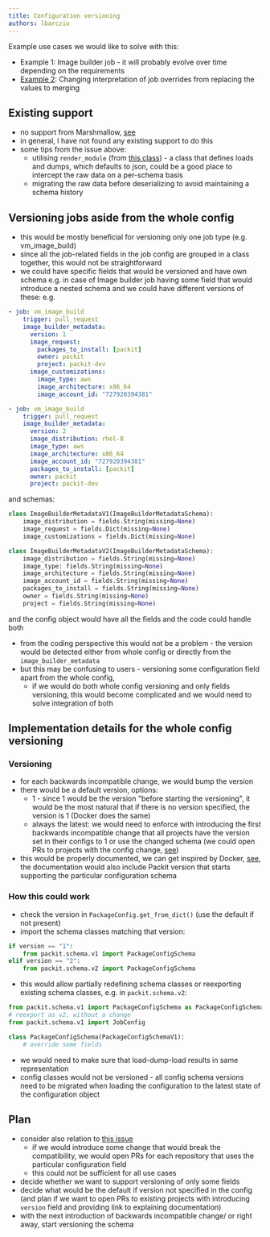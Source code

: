 ```yaml
---
title: Configuration versioning
authors: lbarczio
---
```


Example use cases we would like to solve with this:

- Example 1: Image builder job - it will probably evolve over time depending on the requirements
- [Example 2](https://github.com/packit/packit.dev/issues/443): Changing interpretation of job overrides from replacing the values to merging

## Existing support

- no support from Marshmallow, [see](https://github.com/marshmallow-code/marshmallow/issues/1107)
- in general, I have not found any existing support to do this
- some tips from the issue above:
  - utilising `render_module` (from [this class](https://marshmallow.readthedocs.io/en/3.0/api_reference.html#marshmallow.Schema.Meta)) - a class that defines loads and dumps, which defaults to json,
    could be a good place to intercept the raw data on a per-schema basis
  - migrating the raw data before deserializing to avoid maintaining a schema history

## Versioning jobs aside from the whole config

- this would be mostly beneficial for versioning only one job type (e.g. vm_image_build)
- since all the job-related fields in the job config are grouped in a class together, this would not be straightforward
- we could have specific fields that would be versioned and have own schema
  e.g. in case of Image builder job having some field that would introduce a nested schema
  and we could have different versions of these: e.g.

```yaml
- job: vm_image_build
    trigger: pull_request
    image_builder_metadata:
      version: 1
      image_request:
        packages_to_install: [packit]
        owner: packit
        project: packit-dev
      image_customizations:
        image_type: aws
        image_architecture: x86_64
        image_account_id: "727920394381"
```

```yaml
- job: vm_image_build
    trigger: pull_request
    image_builder_metadata:
      version: 2
      image_distribution: rhel-8
      image_type: aws
      image_architecture: x86_64
      image_account_id: "727920394381"
      packages_to_install: [packit]
      owner: packit
      project: packit-dev
```

and schemas:

```python
class ImageBuilderMetadataV1(ImageBuilderMetadataSchema):
    image_distribution = fields.String(missing=None)
    image_request = fields.Dict(missing=None)
    image_customizations = fields.Dict(missing=None)
```

```python
class ImageBuilderMetadataV2(ImageBuilderMetadataSchema):
    image_distribution = fields.String(missing=None)
    image_type: fields.String(missing=None)
    image_architecture = fields.String(missing=None)
    image_account_id = fields.String(missing=None)
    packages_to_install = fields.String(missing=None)
    owner = fields.String(missing=None)
    project = fields.String(missing=None)
```

and the config object would have all the fields and the code could handle both

- from the coding perspective this would not be a problem - the version would be detected either from whole config
  or directly from the `image_builder_metadata`
- but this may be confusing to users - versioning some configuration field apart from the whole config,
  - if we would do both whole config versioning and only fields versioning, this would become
    complicated and we would need to solve integration of both

## Implementation details for the whole config versioning

### Versioning

- for each backwards incompatible change, we would bump the version
- there would be a default version, options:
  - 1 - since 1 would be the version "before starting the versioning", it would be the most
    natural that if there is no version specified, the version is 1 (Docker does the same)
  - always the latest: we would need to enforce with introducing the first backwards incompatible change
    that all projects have the version set in their configs to 1 or use the changed schema (we could
    open PRs to projects with the config change, [see](https://github.com/packit/research/issues/159))
- this would be properly documented, we can get inspired by Docker,
  [see](https://docs.docker.com/compose/compose-file/compose-versioning/#versioning), the documentation
  would also include Packit version that starts supporting the particular configuration schema

### How this could work

- check the version in `PackageConfig.get_from_dict()` (use the default if not present)
- import the schema classes matching that version:

```python
if version == "1":
    from packit.schema.v1 import PackageConfigSchema
elif version == "2":
    from packit.schema.v2 import PackageConfigSchema
```

- this would allow partially redefining schema classes or reexporting existing schema classes, e.g. in `packit.schema.v2`:

```python
from packit.schema.v1 import PackageConfigSchema as PackageConfigSchemaV1
# reexport as v2, without a change
from packit.schema.v1 import JobConfig

class PackageConfigSchema(PackageConfigSchemaV1):
    # override some fields
```

- we would need to make sure that load-dump-load results in same representation
- config classes would not be versioned - all config schema versions need to be migrated when loading
  the configuration to the latest state of the configuration object

## Plan

- consider also relation to [this issue](https://github.com/packit/research/issues/159)
  - if we would introduce some change that would break the compatibility, we would open PRs for each repository that
    uses the particular configuration field
  - this could not be sufficient for all use cases
- decide whether we want to support versioning of only some fields
- decide what would be the default if version not specified in the config (and plan
  if we want to open PRs to existing projects with introducing `version` field and providing link to
  explaining documentation)
- with the next introduction of backwards incompatible change/ or right away, start versioning the schema
